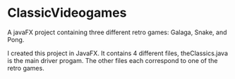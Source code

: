 # ClassicVideogames
A javaFX project containing three different retro games: Galaga, Snake, and Pong.

I created this project in JavaFX. It contains 4 different files, theClassics.java is the main driver progam. The other files each correspond to one of the retro games.
